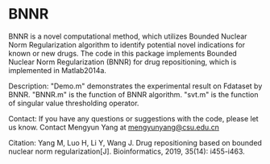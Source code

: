 # BNNR
BNNR is a novel computational method, which utilizes Bounded Nuclear Norm Regularization algorithm to identify potential novel indications for known or new drugs. The code in this package implements Bounded Nuclear Norm Regularization (BNNR) for drug repositioning, which is implemented in Matlab2014a.

Description: 
"Demo.m" demonstrates the experimental result on Fdataset by BNNR.
"BNNR.m" is the function of BNNR algorithm.
"svt.m" is the function of singular value thresholding operator.

Contact:
If you have any questions or suggestions with the code, please let us know. 
Contact Mengyun Yang at mengyunyang@csu.edu.cn

Citation:
Yang M, Luo H, Li Y, Wang J. Drug repositioning based on bounded nuclear norm regularization[J]. Bioinformatics, 2019, 35(14): i455-i463.
